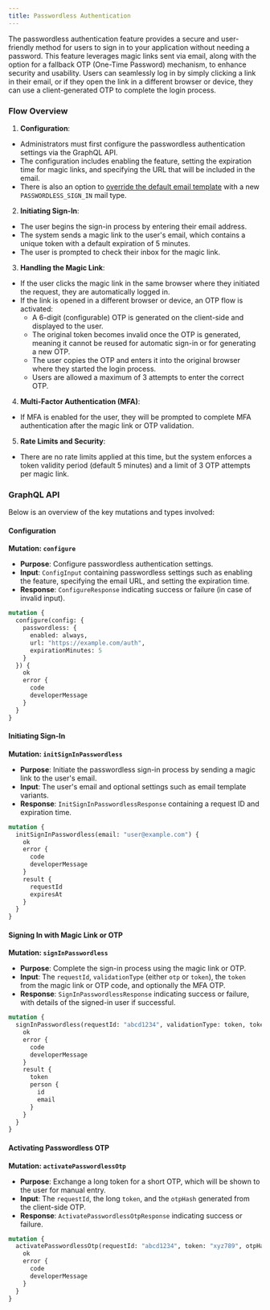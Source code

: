 ```yaml
---
title: Passwordless Authentication
---
```


The passwordless authentication feature provides a secure and user-friendly method for users to sign in to your application without needing a password. This feature leverages magic links sent via email, along with the option for a fallback OTP (One-Time Password) mechanism, to enhance security and usability. Users can seamlessly log in by simply clicking a link in their email, or if they open the link in a different browser or device, they can use a client-generated OTP to complete the login
process.

### Flow Overview

1. **Configuration**:

- Administrators must first configure the passwordless authentication settings via the GraphQL API.
- The configuration includes enabling the feature, setting the expiration time for magic links, and specifying the URL that will be included in the email.
- There is also an option to [override the default email template](./mail-templates.md) with a new `PASSWORDLESS_SIGN_IN` mail type.

2. **Initiating Sign-In**:

- The user begins the sign-in process by entering their email address.
- The system sends a magic link to the user's email, which contains a unique token with a default expiration of 5 minutes.
- The user is prompted to check their inbox for the magic link.

3. **Handling the Magic Link**:

- If the user clicks the magic link in the same browser where they initiated the request, they are automatically logged in.
- If the link is opened in a different browser or device, an OTP flow is activated:
  - A 6-digit (configurable) OTP is generated on the client-side and displayed to the user.
  - The original token becomes invalid once the OTP is generated, meaning it cannot be reused for automatic sign-in or for generating a new OTP.
  - The user copies the OTP and enters it into the original browser where they started the login process.
  - Users are allowed a maximum of 3 attempts to enter the correct OTP.

4. **Multi-Factor Authentication (MFA)**:

- If MFA is enabled for the user, they will be prompted to complete MFA authentication after the magic link or OTP validation.

5. **Rate Limits and Security**:

- There are no rate limits applied at this time, but the system enforces a token validity period (default 5 minutes) and a limit of 3 OTP attempts per magic link.

### GraphQL API

Below is an overview of the key mutations and types involved:

#### Configuration

**Mutation: `configure`**

- **Purpose**: Configure passwordless authentication settings.
- **Input**: `ConfigInput` containing passwordless settings such as enabling the feature, specifying the email URL, and setting the expiration time.
- **Response**: `ConfigureResponse` indicating success or failure (in case of invalid input).

```graphql
mutation {
  configure(config: {
    passwordless: {
      enabled: always,
      url: "https://example.com/auth",
      expirationMinutes: 5
    }
  }) {
    ok
    error {
      code
      developerMessage
    }
  }
}
```

#### Initiating Sign-In

**Mutation: `initSignInPasswordless`**

- **Purpose**: Initiate the passwordless sign-in process by sending a magic link to the user's email.
- **Input**: The user's email and optional settings such as email template variants.
- **Response**: `InitSignInPasswordlessResponse` containing a request ID and expiration time.

```graphql
mutation {
  initSignInPasswordless(email: "user@example.com") {
    ok
    error {
      code
      developerMessage
    }
    result {
      requestId
      expiresAt
    }
  }
}
```

#### Signing In with Magic Link or OTP

**Mutation: `signInPasswordless`**

- **Purpose**: Complete the sign-in process using the magic link or OTP.
- **Input**: The `requestId`, `validationType` (either `otp` or `token`), the `token` from the magic link or OTP code, and optionally the MFA OTP.
- **Response**: `SignInPasswordlessResponse` indicating success or failure, with details of the signed-in user if successful.

```graphql
mutation {
  signInPasswordless(requestId: "abcd1234", validationType: token, token: "xyz789", expiration: 5) {
    ok
    error {
      code
      developerMessage
    }
    result {
      token
      person {
        id
        email
      }
    }
  }
}
```

#### Activating Passwordless OTP

**Mutation: `activatePasswordlessOtp`**

- **Purpose**: Exchange a long token for a short OTP, which will be shown to the user for manual entry.
- **Input**: The `requestId`, the long `token`, and the `otpHash` generated from the client-side OTP.
- **Response**: `ActivatePasswordlessOtpResponse` indicating success or failure.

```graphql
mutation {
  activatePasswordlessOtp(requestId: "abcd1234", token: "xyz789", otpHash: "hashedOtpValue") {
    ok
    error {
      code
      developerMessage
    }
  }
}
```
